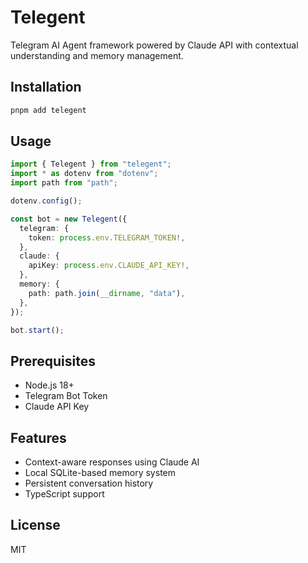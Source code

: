 # Telegent

Telegram AI Agent framework powered by Claude API with contextual understanding and memory management.

## Installation

```bash
pnpm add telegent
```

## Usage

```typescript
import { Telegent } from "telegent";
import * as dotenv from "dotenv";
import path from "path";

dotenv.config();

const bot = new Telegent({
  telegram: {
    token: process.env.TELEGRAM_TOKEN!,
  },
  claude: {
    apiKey: process.env.CLAUDE_API_KEY!,
  },
  memory: {
    path: path.join(__dirname, "data"),
  },
});

bot.start();
```

## Prerequisites

- Node.js 18+
- Telegram Bot Token
- Claude API Key

## Features

- Context-aware responses using Claude AI
- Local SQLite-based memory system
- Persistent conversation history
- TypeScript support

## License

MIT
